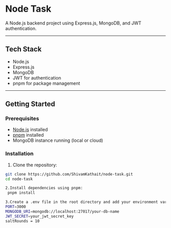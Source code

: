 # Node Task

A Node.js backend project using Express.js, MongoDB, and JWT authentication.

---

## Tech Stack

- Node.js
- Express.js
- MongoDB
- JWT for authentication
- pnpm for package management

---

## Getting Started

### Prerequisites

- [Node.js](https://nodejs.org/) installed
- [pnpm](https://pnpm.io/) installed
- MongoDB instance running (local or cloud)

### Installation

1. Clone the repository:

```bash
git clone https://github.com/ShivamKathait/node-task.git
cd node-task

2.Install dependencies using pnpm:
 pnpm install

3.Create a .env file in the root directory and add your environment variables. Example:
PORT=3000
MONGODB_URI=mongodb://localhost:27017/your-db-name
JWT_SECRET=your_jwt_secret_key
saltRounds = 10
